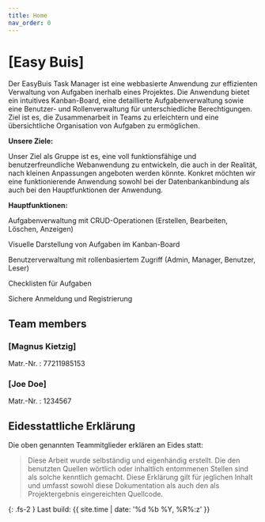 ```yaml
---
title: Home
nav_order: 0
---
```



# [Easy Buis]

Der EasyBuis Task Manager ist eine webbasierte Anwendung zur effizienten Verwaltung von Aufgaben inerhalb eines Projektes. Die Anwendung bietet ein intuitives Kanban-Board, eine detaillierte Aufgabenverwaltung sowie eine Benutzer- und Rollenverwaltung für unterschiedliche Berechtigungen. Ziel ist es, die Zusammenarbeit in Teams zu erleichtern und eine übersichtliche Organisation von Aufgaben zu ermöglichen.

**Unsere Ziele:**

Unser Ziel als Gruppe ist es, eine voll funktionsfähige und benutzerfreundliche Webanwendung zu entwickeln, die auch in der Realität, nach kleinen Anpassungen angeboten werden könnte. Konkret möchten wir eine funktionierende Anwendung sowohl bei der Datenbankanbindung als auch bei den Hauptfunktionen der Anwendung.

**Hauptfunktionen:**

Aufgabenverwaltung mit CRUD-Operationen (Erstellen, Bearbeiten, Löschen, Anzeigen)

Visuelle Darstellung von Aufgaben im Kanban-Board

Benutzerverwaltung mit rollenbasiertem Zugriff (Admin, Manager, Benutzer, Leser)

Checklisten für Aufgaben

Sichere Anmeldung und Registrierung

## Team members

### [Magnus Kietzig]

Matr.-Nr.
: 77211985153

### [Joe Doe]

Matr.-Nr.
: 1234567

## Eidesstattliche Erklärung

Die oben genannten Teammitglieder erklären an Eides statt:

> Diese Arbeit wurde selbständig und eigenhändig erstellt. Die den benutzten Quellen wörtlich oder inhaltlich entommenen Stellen sind als solche kenntlich gemacht. Diese Erklärung gilt für jeglichen Inhalt und umfasst sowohl diese Dokumentation als auch den als Projektergebnis eingereichten Quellcode.

{: .fs-2 }
Last build: {{ site.time | date: '%d %b %Y, %R%:z' }}